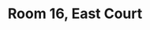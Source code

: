 ---
basin: 'Yes'
cudn: true
floor: Ground
grade: 5
images: []
living_room: 'No'
location: East Court
name: '16'
network: Wired and Wireless
title: Room 16, East Court
---